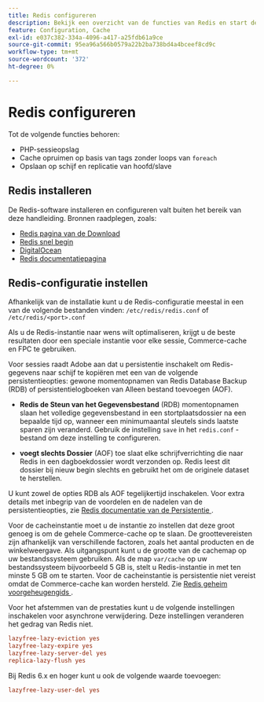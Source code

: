 ```yaml
---
title: Redis configureren
description: Bekijk een overzicht van de functies van Redis en start de configuratie van Redis.
feature: Configuration, Cache
exl-id: e037c382-334a-4096-a417-a25fdb61a9ce
source-git-commit: 95ea96a566b0579a22b2ba738bd4a4bceef8cd9c
workflow-type: tm+mt
source-wordcount: '372'
ht-degree: 0%

---
```


# Redis configureren

Tot de volgende functies behoren:

- PHP-sessieopslag
- Cache opruimen op basis van tags zonder loops van `foreach`
- Opslaan op schijf en replicatie van hoofd/slave

## Redis installeren

De Redis-software installeren en configureren valt buiten het bereik van deze handleiding. Bronnen raadplegen, zoals:

- [ Redis pagina van de Download ](https://redis.io/download)
- [ Redis snel begin ](https://redis.io/docs/getting-started/)
- [ DigitalOcean ](https://www.digitalocean.com/community/tutorials/how-to-install-and-use-redis)
- [ Redis documentatiepagina ](https://redis.io/docs)

## Redis-configuratie instellen

Afhankelijk van de installatie kunt u de Redis-configuratie meestal in een van de volgende bestanden vinden: `/etc/redis/redis.conf` of `/etc/redis/<port>.conf`

Als u de Redis-instantie naar wens wilt optimaliseren, krijgt u de beste resultaten door een speciale instantie voor elke sessie, Commerce-cache en FPC te gebruiken.

Voor sessies raadt Adobe aan dat u persistentie inschakelt om Redis-gegevens naar schijf te kopiëren met een van de volgende persistentieopties: gewone momentopnamen van Redis Database Backup (RDB) of persistentielogboeken van Alleen bestand toevoegen (AOF).

- **Redis de Steun van het Gegevensbestand** (RDB) momentopnamen slaan het volledige gegevensbestand in een stortplaatsdossier na een bepaalde tijd op, wanneer een minimumaantal sleutels sinds laatste sparen zijn veranderd. Gebruik de instelling `save` in het `redis.conf` -bestand om deze instelling te configureren.

- **voegt slechts Dossier** (AOF) toe slaat elke schrijfverrichting die naar Redis in een dagboekdossier wordt verzonden op. Redis leest dit dossier bij nieuw begin slechts en gebruikt het om de originele dataset te herstellen.

U kunt zowel de opties RDB als AOF tegelijkertijd inschakelen. Voor extra details met inbegrip van de voordelen en de nadelen van de persistentieopties, zie [ Redis documentatie van de Persistentie ](https://redis.io/topics/persistence).

Voor de cacheinstantie moet u de instantie zo instellen dat deze groot genoeg is om de gehele Commerce-cache op te slaan. De groottevereisten zijn afhankelijk van verschillende factoren, zoals het aantal producten en de winkelweergave. Als uitgangspunt kunt u de grootte van de cachemap op uw bestandssysteem gebruiken. Als de map `var/cache` op uw bestandssysteem bijvoorbeeld 5 GB is, stelt u Redis-instantie in met ten minste 5 GB om te starten. Voor de cacheinstantie is persistentie niet vereist omdat de Commerce-cache kan worden hersteld. Zie [ Redis geheim voorgeheugengids ](https://redis.io/docs/latest/develop/use/).

Voor het afstemmen van de prestaties kunt u de volgende instellingen inschakelen voor asynchrone verwijdering. Deze instellingen veranderen het gedrag van Redis niet.

```ini
lazyfree-lazy-eviction yes
lazyfree-lazy-expire yes
lazyfree-lazy-server-del yes
replica-lazy-flush yes
```

Bij Redis 6.x en hoger kunt u ook de volgende waarde toevoegen:

```ini
lazyfree-lazy-user-del yes
```
